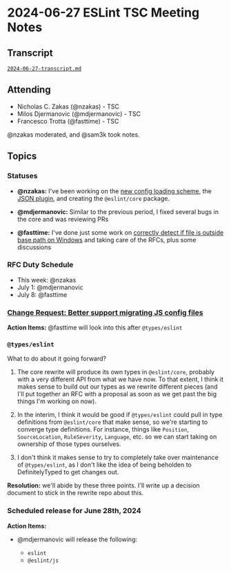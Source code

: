 # 2024-06-27 ESLint TSC Meeting Notes

## Transcript

[`2024-06-27-transcript.md`](2024-06-27-transcript.md)

## Attending

- Nicholas C. Zakas (@nzakas) - TSC
- Milos Djermanovic (@mdjermanovic) - TSC
- Francesco Trotta (@fasttime) - TSC

@nzakas moderated, and @sam3k took notes.

## Topics

### Statuses

* **@nzakas:**  I've been working on the [new config loading scheme](https://github.com/eslint/rfcs/pull/120), the [JSON plugin](https://github.com/eslint/json/pull/1), and creating the `@eslint/core` package.

* **@mdjermanovic:** Similar to the previous period, I fixed several bugs in the core and was reviewing PRs

* **@fasttime:** I've done just some work on [correctly detect if file is outside base path on Windows](https://github.com/eslint/rewrite/pull/59) and taking care of the RFCs, plus some discussions

### RFC Duty Schedule

* This week: @nzakas
* July 1: @mdjermanovic 
* July 8: @fasttime

### [Change Request: Better support migrating JS config files](https://github.com/eslint/rewrite/issues/64)

**Action Items:** @fasttime will look into this after `@types/eslint`

### `@types/eslint`

What to do about it going forward?

1) The core rewrite will produce its own types in `@eslint/core`, probably with a very different API from what we have now. To that extent, I think it makes sense to build out our types as we rewrite different pieces (and I'll put together an RFC with a proposal as soon as we get past the big things I'm working on now).

2) In the interim, I think it would be good if `@types/eslint` could pull in type definitions from `@eslint/core` that make sense, so we're starting to converge type definitions. For instance, things like `Position`, `SourceLocation`, `RuleSeverity`, `Language`, etc. so we can start taking on ownership of those types ourselves.

3) I don't think it makes sense to try to completely take over maintenance of `@types/eslint`, as I don't like the idea of being beholden to DefinitelyTyped to get changes out.

**Resolution:** we'll abide by these three points. I'll write up a decision document to stick in the rewrite repo about this.

### Scheduled release for June 28th, 2024

**Action Items:**

- @mdjermanovic will release the following:

  - `eslint`
  - `@eslint/js`